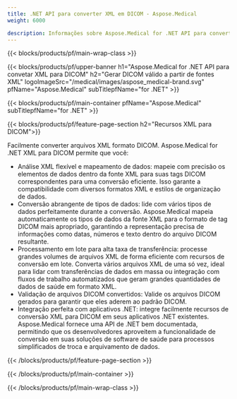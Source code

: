 ```yaml
---
title: .NET API para converter XML em DICOM - Aspose.Medical
weight: 6000

description: Informações sobre Aspose.Medical for .NET API para converter XML em DICOM
---
```


{{< blocks/products/pf/main-wrap-class >}}

{{< blocks/products/pf/upper-banner h1="Aspose.Medical for .NET API para convetar XML para DICOM" h2="Gerar DICOM válido a partir de fontes XML" logoImageSrc="/medical/images/aspose_medical-brand.svg" pfName="Aspose.Medical" subTitlepfName="for .NET" >}}

{{< blocks/products/pf/main-container pfName="Aspose.Medical" subTitlepfName="for .NET" >}}

{{< blocks/products/pf/feature-page-section h2="Recursos XML para DICOM">}}

<p>Facilmente converter arquivos XML formato DICOM. Aspose.Medical for .NET XML para DICOM permite que você:</p>

<ul>
<li>Análise XML flexível e mapeamento de dados: mapeie com precisão os elementos de dados dentro da fonte XML para suas tags DICOM correspondentes para uma conversão eficiente. Isso garante a compatibilidade com diversos formatos XML e estilos de organização de dados.</li>
<li>Conversão abrangente de tipos de dados: lide com vários tipos de dados perfeitamente durante a conversão. Aspose.Medical mapeia automaticamente os tipos de dados da fonte XML para o formato de tag DICOM mais apropriado, garantindo a representação precisa de informações como datas, números e texto dentro do arquivo DICOM resultante.</li>
<li>Processamento em lote para alta taxa de transferência: processe grandes volumes de arquivos XML de forma eficiente com recursos de conversão em lote. Converta vários arquivos XML de uma só vez, ideal para lidar com transferências de dados em massa ou integração com fluxos de trabalho automatizados que geram grandes quantidades de dados de saúde em formato XML.</li>
<li>Validação de arquivos DICOM convertidos: Valide os arquivos DICOM gerados para garantir que eles aderem ao padrão DICOM.</li>
<li>Integração perfeita com aplicativos .NET: integre facilmente recursos de conversão XML para DICOM em seus aplicativos .NET existentes. Aspose.Medical fornece uma API de .NET bem documentada, permitindo que os desenvolvedores aproveitem a funcionalidade de conversão em suas soluções de software de saúde para processos simplificados de troca e arquivamento de dados.</li>
</ul>

{{< /blocks/products/pf/feature-page-section >}}

{{< /blocks/products/pf/main-container >}}

{{< /blocks/products/pf/main-wrap-class >}}
